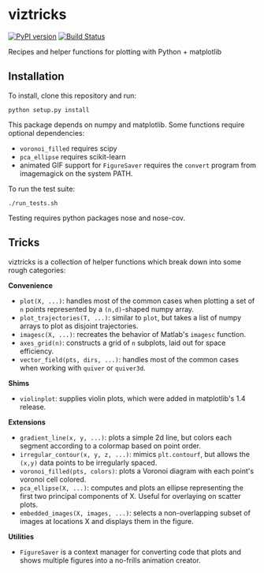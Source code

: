 # viztricks

[![PyPI version](https://badge.fury.io/py/graphs.svg)](http://badge.fury.io/py/viztricks)
[![Build Status](https://travis-ci.org/perimosocordiae/viztricks.svg?branch=master)](https://travis-ci.org/perimosocordiae/viztricks)

Recipes and helper functions for plotting with Python + matplotlib


## Installation

To install, clone this repository and run:

    python setup.py install

This package depends on numpy and matplotlib.
Some functions require optional dependencies:

  - `voronoi_filled` requires scipy
  - `pca_ellipse` requires scikit-learn
  - animated GIF support for `FigureSaver` requires
    the `convert` program from imagemagick on the system PATH.

To run the test suite:

    ./run_tests.sh

Testing requires python packages nose and nose-cov.

## Tricks

viztricks is a collection of helper functions which break down into
some rough categories:

**Convenience**

 * `plot(X, ...)`: handles most of the common cases when plotting a
   set of `n` points represented by a `(n,d)`-shaped numpy array.
 * `plot_trajectories(T, ...)`: similar to `plot`, but takes a list of
   numpy arrays to plot as disjoint trajectories.
 * `imagesc(X, ...)`: recreates the behavior of Matlab's `imagesc` function.
 * `axes_grid(n)`: constructs a grid of `n` subplots,
   laid out for space efficiency.
 * `vector_field(pts, dirs, ...)`: handles most of the common cases when
   working with `quiver` or `quiver3d`.

**Shims**

 * `violinplot`: supplies violin plots,
   which were added in matplotlib's 1.4 release.

**Extensions**

 * `gradient_line(x, y, ...)`: plots a simple 2d line, but colors each
   segment according to a colormap based on point order.
 * `irregular_contour(x, y, z, ...)`: mimics `plt.contourf`, but allows the
   `(x,y)` data points to be irregularly spaced.
 * `voronoi_filled(pts, colors)`: plots a Voronoi diagram with each point's
   voronoi cell colored.
 * `pca_ellipse(X, ...)`: computes and plots an ellipse representing the first
   two principal components of X. Useful for overlaying on scatter plots.
 * `embedded_images(X, images, ...)`: selects a non-overlapping subset of images
   at locations X and displays them in the figure.

**Utilities**

  * `FigureSaver` is a context manager for converting code that plots and shows
    multiple figures into a no-frills animation creator.
